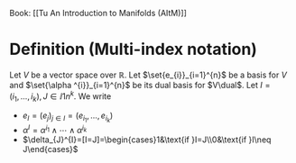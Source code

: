 Book: [[Tu An Introduction to Manifolds (AItM)]]
# Definition (Multi-index notation)
Let $V$ be a vector space over $\mathbb{R}$.
Let $\set{e_{i}}_{i=1}^{n}$ be a basis for $V$ and $\set{\alpha ^{i}}_{i=1}^{n}$ be its dual basis for $V\dual$.
Let $I=(i_{1},\dots,i_{k}),J\in\ii{1}{n}^{k}$.
We write 
- $e_{I}=(e_{j})_{j\in I}=(e_{i_{1}},\dots,e_{i_{k}})$
- $\alpha ^{I}=\alpha^{i_{1}}\wedge\cdots\wedge\alpha^{i_{k}}$
- $\delta_{J}^{I}=[I=J]=\begin{cases}1&\text{if }I=J\\0&\text{if }I\neq J\end{cases}$

